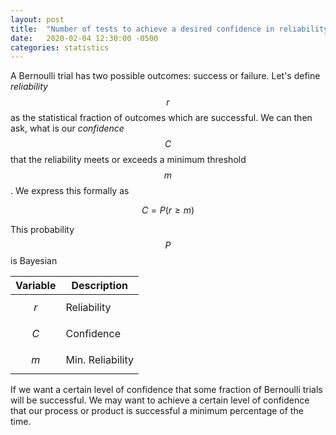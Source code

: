 ```yaml
---
layout: post
title:  "Number of tests to achieve a desired confidence in reliability"
date:   2020-02-04 12:30:00 -0500
categories: statistics
---
```

A Bernoulli trial has two possible outcomes: success or failure. Let's define _reliability_ $$r$$ as the statistical fraction of outcomes which are successful. We can then ask, what is our _confidence_ $$C$$ that the reliability meets or exceeds a minimum threshold $$m$$. We express this formally as

$$C = P(r \geq m)$$

This probability $$P$$ is Bayesian 



| Variable | Description |
|----------|-------------|
| $$r$$ | Reliability |
| $$C$$ | Confidence |
| $$m$$ | Min. Reliability |


If we want a certain level of confidence that some fraction of Bernoulli trials will be successful.
We may want to achieve a certain level of confidence that our process or product is successful a minimum percentage of the time.

[jekyll-docs]: https://jekyllrb.com/docs/home
[jekyll-gh]:   https://github.com/jekyll/jekyll
[jekyll-talk]: https://talk.jekyllrb.com/
